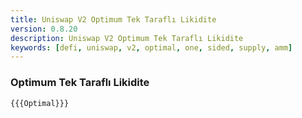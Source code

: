 ```yaml
---
title: Uniswap V2 Optimum Tek Taraflı Likidite
version: 0.8.20
description: Uniswap V2 Optimum Tek Taraflı Likidite
keywords: [defi, uniswap, v2, optimal, one, sided, supply, amm]
---
```


### Optimum Tek Taraflı Likidite

```solidity
{{{Optimal}}}
```
